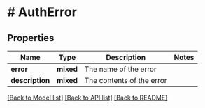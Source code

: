 # # AuthError

## Properties

Name | Type | Description | Notes
------------ | ------------- | ------------- | -------------
**error** | **mixed** | The name of the error |
**description** | **mixed** | The contents of the error |

[[Back to Model list]](../../README.md#models) [[Back to API list]](../../README.md#endpoints) [[Back to README]](../../README.md)
